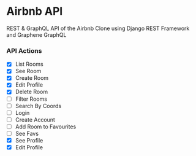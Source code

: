 # Airbnb API

REST & GraphQL API of the Airbnb Clone using Django REST Framework and Graphene GraphQL

### API Actions

- [x] List Rooms
- [x] See Room
- [x] Create Room
- [x] Edit Profile
- [x] Delete Room
- [ ] Filter Rooms
- [ ] Search By Coords
- [ ] Login
- [ ] Create Account
- [ ] Add Room to Favourites
- [ ] See Favs
- [X] See Profile
- [X] Edit Profile
